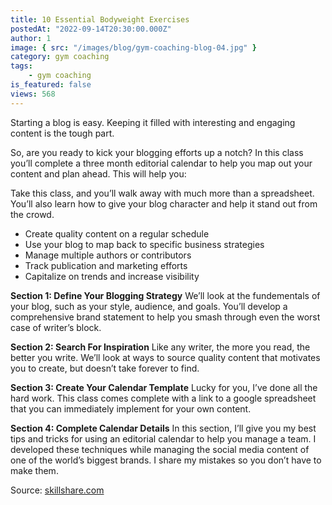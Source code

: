 ```yaml
---
title: 10 Essential Bodyweight Exercises
postedAt: "2022-09-14T20:30:00.000Z"
author: 1
image: { src: "/images/blog/gym-coaching-blog-04.jpg" }
category: gym coaching
tags:
    - gym coaching
is_featured: false
views: 568
---
```


Starting a blog is easy. Keeping it filled with interesting and engaging content is the tough part.

So, are you ready to kick your blogging efforts up a notch? In this class you’ll complete a three month editorial calendar to help you map out your content and plan ahead. This will help you:

Take this class, and you’ll walk away with much more than a spreadsheet. You’ll also learn how to give your blog character and help it stand out from the crowd.

-   Create quality content on a regular schedule
-   Use your blog to map back to specific business strategies
-   Manage multiple authors or contributors
-   Track publication and marketing efforts
-   Capitalize on trends and increase visibility

**Section 1: Define Your Blogging Strategy**
We’ll look at the fundementals of your blog, such as your style, audience, and goals. You’ll develop a comprehensive brand statement to help you smash through even the worst case of writer’s block.

**Section 2: Search For Inspiration**
Like any writer, the more you read, the better you write. We’ll look at ways to source quality content that motivates you to create, but doesn’t take forever to find.

**Section 3: Create Your Calendar Template**
Lucky for you, I’ve done all the hard work. This class comes complete with a link to a google spreadsheet that you can immediately implement for your own content.

**Section 4: Complete Calendar Details**
In this section, I’ll give you my best tips and tricks for using an editorial calendar to help you manage a team. I developed these techniques while managing the social media content of one of the world’s biggest brands. I share my mistakes so you don’t have to make them.

Source: [skillshare.com](https://skillshare.com)

